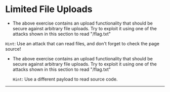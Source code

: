 # Limited File Uploads

- The above exercise contains an upload functionality that should be secure against arbitrary file uploads.
 Try to exploit it using one of the attacks shown in this section to read "/flag.txt"

`Hint`: Use an attack that can read files, and don't forget to check the page source!
- The above exercise contains an upload functionality that should be secure against arbitrary file uploads.
  Try to exploit it using one of the attacks shown in this section to read "/flag.txt"
  
  `Hint`: Use a different payload to read source code.
---
  
